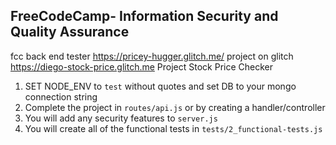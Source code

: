 **FreeCodeCamp**- Information Security and Quality Assurance
------
fcc back end tester https://pricey-hugger.glitch.me/
project on glitch https://diego-stock-price.glitch.me
Project Stock Price Checker

1) SET NODE_ENV to `test` without quotes and set DB to your mongo connection string
2) Complete the project in `routes/api.js` or by creating a handler/controller
3) You will add any security features to `server.js`
4) You will create all of the functional tests in `tests/2_functional-tests.js`


